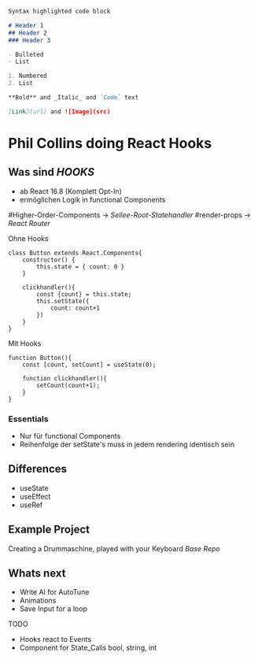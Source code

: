 ```markdown
Syntax highlighted code block

# Header 1
## Header 2
### Header 3

- Bulleted
- List

1. Numbered
2. List

**Bold** and _Italic_ and `Code` text

[Link](url) and ![Image](src)
```


# Phil Collins doing React Hooks

## Was sind _HOOKS_

- ab React 16.8 (Komplett Opt-In)
- ermöglichen Logik in functional Components

#Higher-Order-Components -> _Sellee-Root-Statehandler_
#render-props -> _React Router_

Ohne Hooks
```
class Button extends React.Components{
    constructor() {
        this.state = { count: 0 }
    }

    clickhandler(){
        const {count} = this.state;
        this.setState({
            count: count+1 
        })
    }
}
```

Mit Hooks
```
function Button(){
    const [count, setCount] = useState(0);

    function clickhandler(){
        setCount(count+1);
    }
}
```

### Essentials
- Nur für functional Components
- Reihenfolge der setState's muss in jedem rendering identisch sein

## Differences
- useState
- useEffect
- useRef

## Example Project

Creating a Drummaschine, played with your Keyboard
_Base Repo_

## Whats next

- Write AI for AutoTune
- Animations
- Save Input for a loop

TODO
- Hooks react to Events
- Component for State_Calls bool, string, int
